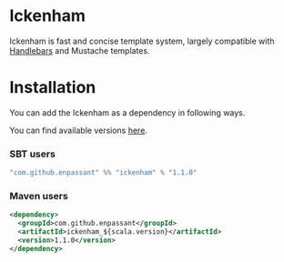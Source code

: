 # Ickenham
Ickenham is fast and concise template system, largely compatible with [Handlebars](https://handlebarsjs.com/) and Mustache templates.

Installation
============

You can add the Ickenham as a dependency in following ways.

You can find available versions [here](https://mvnrepository.com/artifact/com.github.enpassant/ickenham).

### SBT users

```scala
"com.github.enpassant" %% "ickenham" % "1.1.0"
```

### Maven users

```xml
<dependency>
  <groupId>com.github.enpassant</groupId>
  <artifactId>ickenham_${scala.version}</artifactId>
  <version>1.1.0</version>
</dependency>
```
